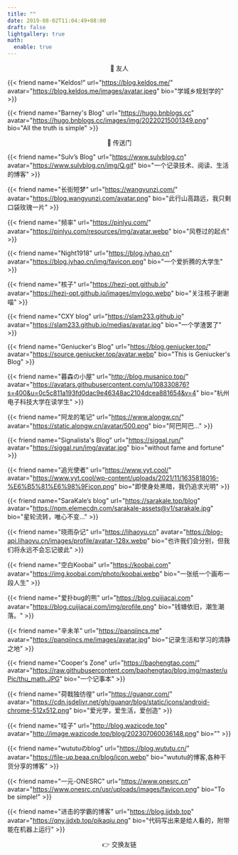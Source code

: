 ```yaml
---
title: ""
date: 2019-08-02T11:04:49+08:00
draft: false
lightgallery: true
math:
  enable: true
---
```


<center><p class="tabtag">🤝 友人</p></center>

{{< friend name="Keldos!" url="https://blog.keldos.me/" avatar="https://blog.keldos.me/images/avatar.jpeg" bio="学城乡规划学的" >}}

{{< friend name="Barney's Blog" url="https://hugo.bnblogs.cc" avatar="https://hugo.bnblogs.cc/images/img/20220215001349.png" bio="All the truth is simple" >}}

<center><p class="tabtag">🚪 传送门</p></center>

{{< friend name="Sulv’s Blog" url="https://www.sulvblog.cn" avatar="https://www.sulvblog.cn/img/Q.gif" bio="一个记录技术、阅读、生活的博客" >}}

{{< friend name="长街短梦" url="https://wangyunzi.com/" avatar="https://blog.wangyunzi.com/avatar.png" bio="此行山高路远，我只剩口袋玫瑰一片" >}}

{{< friend name="频率" url="https://pinlyu.com/" avatar="https://pinlyu.com/resources/img/avatar.webp" bio="风卷过的起点" >}}

{{< friend name="Night1918" url="https://blog.jyhao.cn" avatar="https://blog.jyhao.cn/img/favicon.png" bio="一个爱折腾的大学生" >}}

{{< friend name="核子" url="https://hezj-opt.github.io" avatar="https://hezj-opt.github.io/images/mylogo.webp" bio="关注核子谢谢喵" >}}

{{< friend name="CXY blog" url="https://slam233.github.io" avatar="https://slam233.github.io/medias/avatar.jpg" bio="一个学渣罢了" >}}

{{< friend name="Geniucker's Blog" url="https://blog.geniucker.top/" avatar="https://source.geniucker.top/avatar.webp" bio="This is Geniucker's Blog" >}}

{{< friend name="暮森の小屋" url="http://blog.musanico.top/" avatar="https://avatars.githubusercontent.com/u/108330876?s=400&u=0c5c811a193fd0dac9e46348ac2104dcea881654&v=4" bio="杭州电子科技大学在读学生" >}}

{{< friend name="阿龙的笔记" url="https://www.alongw.cn/" avatar="https://static.alongw.cn/avatar/500.png" bio="阿巴阿巴…" >}}

{{< friend name="Signalista's Blog" url="https://siggal.run/" avatar="https://siggal.run/img/avatar.jpg" bio="without fame and fortune" >}}

{{< friend name="追光使者" url="https://www.yyt.cool/" avatar="https://www.yyt.cool/wp-content/uploads/2021/11/1635818016-%E6%B5%81%E6%98%9Ficon.png" bio="即使身处黑暗，我仍追求光明" >}}

{{< friend name="SaraKale’s blog" url="https://sarakale.top/blog" avatar="https://npm.elemecdn.com/sarakale-assets@v1/sarakale.jpg" bio="星轮流转，唯心不变…" >}}

{{< friend name="晓雨杂记" url="https://lihaoyu.cn" avatar="https://blog-api.lihaoyu.cn/images/profile/avatar-128x.webp" bio="也许我们会分别，但我们将永远不会忘记彼此" >}}

{{< friend name="空白Koobai" url="https://koobai.com" avatar="https://img.koobai.com/photo/koobai.webp" bio="一张纸一个画布一段人生" >}}

{{< friend name="爱扑bug的熊" url="https://blog.cuijiacai.com" avatar="https://blog.cuijiacai.com/img/profile.png" bio="钱塘依旧，潮生潮落。" >}}

{{< friend name="辛未羊" url="https://panqiincs.me" avatar="https://panqiincs.me/images/avatar.jpg" bio="记录生活和学习的清静之地" >}}

{{< friend name="Cooper's Zone" url="https://baohengtao.com/" avatar="https://raw.githubusercontent.com/baohengtao/blog.img/master/uPic/thu_math.JPG" bio="一个记事本" >}}

{{< friend name="荷戟独彷徨" url="https://guanqr.com/" avatar="https://cdn.jsdelivr.net/gh/guanqr/blog/static/icons/android-chrome-512x512.png" bio="爱光学，爱生活，爱创造" >}}

{{< friend name="哇子" url="http://blog.wazicode.top" avatar="http://image.wazicode.top/blog/202307060036148.png" bio="" >}}

{{< friend name="wututuのblog" url="https://blog.wututu.cn/" avatar="https://file-up.beaa.cn/blog/icon.webp" bio="wututu的博客,各种干货分享的博客" >}}

{{< friend name="一元-ONESRC" url="https://www.onesrc.cn" avatar="https://www.onesrc.cn/usr/uploads/images/favicon.png" bio="To be simple!" >}}

{{< friend name="进击的学霸的博客" url="https://blog.jjdxb.top" avatar="https://qny.jjdxb.top/pikaqiu.png" bio="代码写出来是给人看的，附带能在机器上运行" >}}

<center><p class="tabtag">👉 交换友链</p></center>
